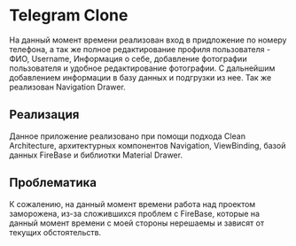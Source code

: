 Telegram Clone
=======
На данный момент времени реализован вход в придложение по номеру телефона, а так же полное редактирование профиля пользователя - ФИО, Username, Информация о себе, добавление
фотографии пользователя и удобное редактирование фотографии. С дальнейшим добавлением информации в базу данных и подгрузки из нее.
Так же реализован Navigation Drawer.

Реализация
--------
Данное приложение реализовано при помощи подхода Clean Architecture, архитектурных компонентов Navigation, ViewBinding, базой данных FireBase и библиотки Material Drawer.

Проблематика
--------
К сожалению, на данный момент времени работа над проектом заморожена, из-за сложившихся проблем с FireBase, которые на данный момент времени с моей стороны нерешаемы
и зависят от текущих обстоятельств.
